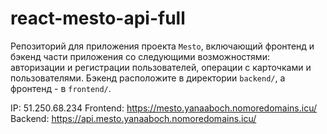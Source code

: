 # react-mesto-api-full
Репозиторий для приложения проекта `Mesto`, включающий фронтенд и бэкенд части приложения со следующими возможностями: авторизации и регистрации пользователей, операции с карточками и пользователями. Бэкенд расположите в директории `backend/`, а фронтенд - в `frontend/`. 

IP:   51.250.68.234
Frontend: https://mesto.yanaaboch.nomoredomains.icu/
Backend: https://api.mesto.yanaaboch.nomoredomains.icu/
